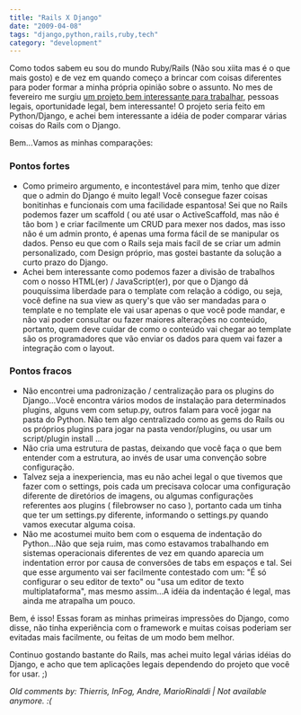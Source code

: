 ```yaml
---
title: "Rails X Django"
date: "2009-04-08"
tags: "django,python,rails,ruby,tech"
category: "development"
---
```


Como todos sabem eu sou do mundo Ruby/Rails (Não sou xiita mas é o
que mais gosto) e de vez em quando começo a brincar com coisas
diferentes para poder formar a minha própria opinião sobre o assunto.
No mes de fevereiro me surgiu
[um projeto bem interessante para trabalhar](http://pothix.com/blog/development/projeto-de-fevereiro "Projeto de fevereiro"),
pessoas legais, oportunidade legal, bem interessante! O projeto seria
feito em Python/Django, e achei bem interessante a idéia de poder
comparar várias coisas do Rails com o Django.

Bem...Vamos as minhas comparações:

### Pontos fortes
* Como primeiro argumento, e incontestável para mim, tenho que dizer que o admin do Django é muito legal! Você consegue fazer coisas bonitinhas e funcionais com uma facilidade espantosa! Sei que no Rails podemos fazer um scaffold ( ou até usar o ActiveScaffold, mas não é tão bom ) e criar facilmente um CRUD para mexer nos dados, mas isso não é um admin pronto, é apenas uma forma fácil de se manipular os dados. Penso eu que com o Rails seja mais facil de se criar um admin personalizado, com Design próprio, mas gostei bastante da solução a curto prazo do Django.
* Achei bem interessante como podemos fazer a divisão de trabalhos com o nosso HTML(er) / JavaScript(er), por que o Django dá pouquíssima liberdade para o template com relação a código, ou seja, você define na sua view as query's que vão ser mandadas para o template e no template ele vai usar apenas o que você pode mandar, e não vai poder consultar ou fazer maiores alterações no conteúdo, portanto, quem deve cuidar de como o conteúdo vai chegar ao template são os programadores que vão enviar os dados para quem vai fazer a integração com o layout.

### Pontos fracos
*  Não encontrei uma padronização / centralização para os plugins do Django...Você encontra vários modos de instalação para determinados plugins, alguns vem com setup.py, outros falam para você jogar na pasta do Python. Não tem algo centralizado como as gems do Rails ou os próprios plugins para jogar na pasta vendor/plugins, ou usar um script/plugin install ...
*  Não cria uma estrutura de pastas, deixando que você faça o que bem entender com a estrutura, ao invés de usar uma convenção sobre configuração.
* Talvez seja a inexperiencia, mas eu não achei legal o que tivemos que fazer com o settings, pois cada um precisava colocar uma configuração diferente de diretórios de imagens, ou algumas configurações referentes aos plugins ( filebrowser no caso ), portanto cada um tinha que ter um settings.py diferente, informando o settings.py quando vamos executar alguma coisa.
* Não me acostumei muito bem com o esquema de indentação do Python...Não que seja ruim, mas como estavamos trabalhando em sistemas operacionais diferentes de vez em quando aparecia um indentation error por causa de conversões de tabs em espaços e tal. Sei que esse argumento vai ser facilmente contestado com um: "É só configurar o seu editor de texto" ou "usa um editor de texto multiplataforma", mas mesmo assim...A idéia da indentação é legal, mas ainda me atrapalha um pouco.

Bem, é isso! Essas foram as minhas primeiras impressões do Django,
como disse, não tinha experiência com o framework e muitas coisas
poderiam ser evitadas mais facilmente, ou feitas de um modo bem
melhor.

Continuo gostando bastante do Rails, mas achei muito legal várias
idéias do Django, e acho que tem aplicações legais dependendo do
projeto que você for usar. ;)



_Old comments by: Thierris, InFog, Andre, MarioRinaldi | Not available anymore. :(_
